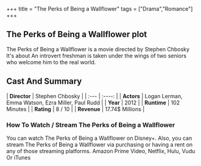 +++
title = "The Perks of Being a Wallflower"
tags = ["Drama","Romance"]
+++
## The Perks of Being a Wallflower plot
The Perks of Being a Wallflower is a movie directed by Stephen Chbosky It's about An introvert freshman is taken under the wings of two seniors who welcome him to the real world.
## Cast And Summary
| **Director**      | Stephen Chbosky |
    | :---        |    :----:   |
    |  **Actors** | Logan Lerman, Emma Watson, Ezra Miller, Paul Rudd |
    | **Year**   | 2012    |
    |  **Runtime** | 102 Minutes |
    |  **Rating** | 8 / 10 | 
    |  **Revenue** | 17.74$ Millions |
### How To Watch / Stream The Perks of Being a Wallflower
You can watch The Perks of Being a Wallflower on Disney+.
Also, you can stream The Perks of Being a Wallflower via purchasing or having a rent on any of those streaming platforms.
Amazon Prime Video, Netflix, Hulu, Vudu Or iTunes